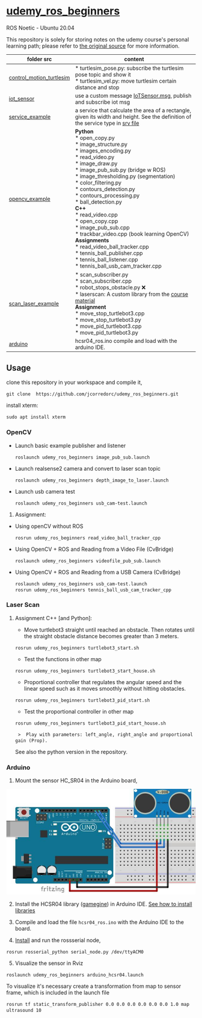 # [udemy_ros_beginners](https://www.udemy.com/course/ros-essentials/)

ROS Noetic - Ubuntu 20.04 

This repository is solely for storing notes on the udemy course's personal learning path; please refer to [the original source](https://www.udemy.com/course/ros-essentials/) for more information.

| folder src| content |
| ------------- | ------------- |
| [control_motion_turtlesim](src/control_motion_turtlesim/) | * turtlesim_pose.py: subscribe the turtlesim pose topic and show it  <br/> * turtlesim_vel.py: move turtlesim certain distance and stop  |
|[iot_sensor](src/iot_sensor/) | use a custom message [IoTSensor.msg](msg/IoTSensor.msg), publish and subscribe iot msg  |
|[service_example](src/service_example/)|a service that calculate the area of a rectangle, given its width and height. See the definition of the service type in [srv file](srv/rectangleAreaService.srv)|
|[opencv_example](src/opencv_example/)| **Python** <br/> * open_copy.py <br/> * image_structure.py <br/> * images_encoding.py <br/> * read_video.py <br/> * image_draw.py <br/> * image_pub_sub.py (bridge w ROS) <br/>  * image_thresholding.py (segmentation) <br/> * color_filtering.py <br/> * contours_detection.py <br/> * contours_processing.py <br/> * ball_detection.py <br/>  **C++**  <br/>  * read_video.cpp <br/>  * open_copy.cpp <br/> * image_pub_sub.cpp <br/>  *  trackbar_video.cpp (book learning OpenCV) <br/> **Assignments** <br/> * read_video_ball_tracker.cpp  <br/> * tennis_ball_publisher.cpp <br/> * tennis_ball_listener.cpp <br/> * tennis_ball_usb_cam_tracker.cpp  |
|[scan_laser_example](src/scan_laser_example/)|* scan_subscriber.py <br/> * scan_subscriber.cpp <br/> * robot_stops_obstacle.py :x: <br/> * laserscan: A custom library from the [course material](https://www.udemy.com/course/ros-essentials/) <br/> **Assignment** <br/> * move_stop_turtlebot3.cpp <br/> * move_stop_turtlebot3.py <br/>  * move_pid_turtlebot3.cpp <br/> * move_pid_turtlebot3.py |
|[arduino](src/arduino/.)| hcsr04_ros.ino compile and load with the arduino IDE.  |

## Usage

clone this repository in your workspace and compile it,
```
git clone  https://github.com/jcorredorc/udemy_ros_beginners.git
```
install xterm:

```
sudo apt install xterm
```

### OpenCV

* Launch basic example publisher and listener
    ```
    roslaunch udemy_ros_beginners image_pub_sub.launch
    ```
* Launch realsense2 camera and convert to laser scan topic

    ```
    roslaunch udemy_ros_beginners depth_image_to_laser.launch
    ```
* Launch usb camera test
    ```
    roslaunch udemy_ros_beginners usb_cam-test.launch
    ```

1. Assignment:

* Using openCV without ROS
    ```
    rosrun udemy_ros_beginners read_video_ball_tracker_cpp
    ```
*  Using OpenCV + ROS and Reading from a Video File (CvBridge)
    ```
    roslaunch udemy_ros_beginners videofile_pub_sub.launch 
    ```
* Using OpenCV + ROS and Reading from a USB Camera (CvBridge)
    ```
    roslaunch udemy_ros_beginners usb_cam-test.launch
    rosrun udemy_ros_beginners tennis_ball_usb_cam_tracker_cpp
    ```

### Laser Scan 

1. Assignment C++ [and Python]: 
    * Move turtlebot3 straight until reached an obstacle. Then rotates until the straight obstacle distance becomes greater than 3 meters.  

    ```
    rosrun udemy_ros_beginners turtlebot3_start.sh
    ```
    * Test the functions in other map

    ```
    rosrun udemy_ros_beginners turtlebot3_start_house.sh
    ```
    *  Proportional controller that regulates the angular speed and the linear speed such as it moves smoothly without hitting obstacles.

    ```
    rosrun udemy_ros_beginners turtlebot3_pid_start.sh
    ```

    * Test the proportional controller in other map

    ```
    rosrun udemy_ros_beginners turtlebot3_pid_start_house.sh
    ```

        >  Play with parameters: left_angle, right_angle and proportional gain (Prop). 

    See also the python version in the repository.

### Arduino

1. Mount the sensor HC_SR04 in the Arduino board,

![arduino hcsr04](src/arduino/HC_SR04_cabling.jpg "https://github.com/gamegine/HCSR04-ultrasonic-sensor-lib/blob/master/examples/HCSR04/HC_SR04_cabling.jpg")



2. Install the HCSR04 library ([gamegine](https://github.com/gamegine/HCSR04-ultrasonic-sensor-lib)) in Arduino IDE. [See how to install libraries](https://docs.arduino.cc/software/ide-v1/tutorials/installing-libraries)

3. Compile and load  the file `hcsr04_ros.ino` with the Arduino IDE to the board.

4. [Install](http://wiki.ros.org/rosserial_arduino/Tutorials) and run the rossserial node,

```
rosrun rosserial_python serial_node.py /dev/ttyACM0
```

5. Visualize the sensor in Rviz


```
roslaunch udemy_ros_beginners arduino_hcsr04.launch
```

To visualize it's necessary create a transformation from map to sensor frame, which is included in the launch file

```
rosrun tf static_transform_publisher 0.0 0.0 0.0 0.0 0.0 0.0 1.0 map ultrasound 10
```